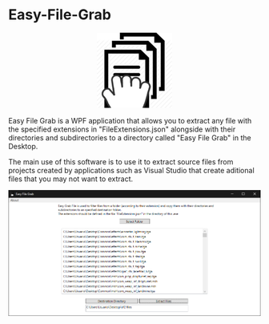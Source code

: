 # Easy-File-Grab

<p align="center">
  <img src="easy_file_grab.png">
</p>

Easy File Grab is a WPF application that allows you to extract any file with the specified extensions in "FileExtensions.json" alongside with their directories and subdirectories to a directory called "Easy File Grab" in the Desktop.

The main use of this software is to use it to extract source files from projects created by applications such as Visual Studio that create aditional files that you may not want to extract.

![alt text](Easy_File_Grab_Screenshot.png)
